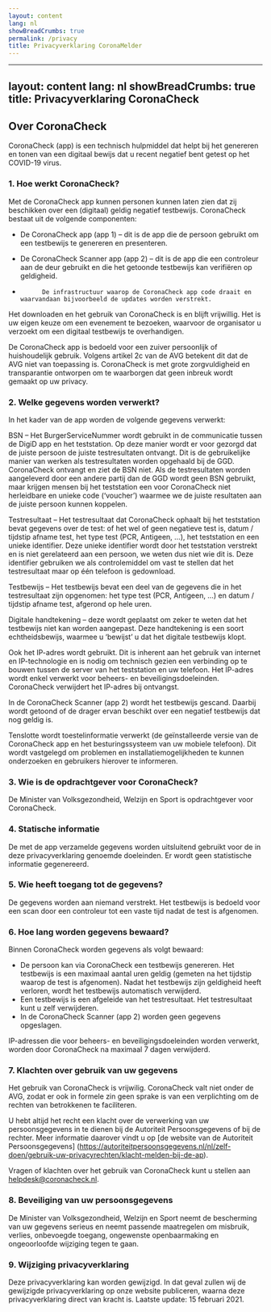 ```yaml
---
layout: content
lang: nl
showBreadCrumbs: true
permalink: /privacy
title: Privacyverklaring CoronaMelder
---
```

---
layout: content
lang: nl
showBreadCrumbs: true
title: Privacyverklaring CoronaCheck
---
## Over CoronaCheck

CoronaCheck (app) is een technisch hulpmiddel dat helpt bij het genereren en tonen van een digitaal bewijs dat u recent negatief bent getest op het COVID-19 virus.

### 1. Hoe werkt CoronaCheck?

Met de CoronaCheck app kunnen personen kunnen laten zien dat zij beschikken over een (digitaal) geldig negatief testbewijs. CoronaCheck bestaat uit de volgende componenten:

- De CoronaCheck app (app 1) – dit is de app die de persoon gebruikt om een testbewijs te genereren en presenteren.
- De CoronaCheck Scanner app (app 2) – dit is de app die een controleur aan de deur gebruikt en die het getoonde testbewijs kan verifiëren op geldigheid.

-           De infrastructuur waarop de CoronaCheck app code draait en waarvandaan bijvoorbeeld de updates worden verstrekt.

Het downloaden en het gebruik van CoronaCheck is en blijft vrijwillig. Het is uw eigen keuze om een evenement te bezoeken, waarvoor de organisator u verzoekt om een digitaal testbewijs te overhandigen.

De CoronaCheck app is bedoeld voor een zuiver persoonlijk of huishoudelijk gebruik. Volgens artikel 2c van de AVG betekent dit dat de AVG niet van toepassing is. CoronaCheck is met grote zorgvuldigheid en transparantie ontworpen om te waarborgen dat geen inbreuk wordt gemaakt op uw privacy.

### 2. Welke gegevens worden verwerkt? 

In het kader van de app worden de volgende gegevens verwerkt:

BSN – Het BurgerServiceNummer wordt gebruikt in de communicatie tussen de DigiD app en het teststation. Op deze manier wordt er voor gezorgd dat de juiste persoon de juiste testresultaten ontvangt. Dit is de gebruikelijke manier van werken als testresultaten worden opgehaald bij de GGD. CoronaCheck ontvangt en ziet de BSN niet. Als de testresultaten worden aangeleverd door een andere partij dan de GGD wordt geen BSN gebruikt, maar krijgen mensen bij het teststation een voor CoronaCheck niet herleidbare en unieke code (‘voucher’) waarmee we de juiste resultaten aan de juiste persoon kunnen koppelen.

Testresultaat – Het testresultaat dat CoronaCheck ophaalt bij het teststation bevat gegevens over de test: of het wel of geen negatieve test is, datum / tijdstip afname test, het type test (PCR, Antigeen, …), het teststation en een unieke identifier. Deze unieke identifier wordt door het teststation verstrekt en is niet gerelateerd aan een persoon, we weten dus niet wie dit is. Deze identifier gebruiken we als controlemiddel om vast te stellen dat het testresultaat maar op één telefoon is gedownload.

Testbewijs – Het testbewijs bevat een deel van de gegevens die in het testresultaat zijn opgenomen: het type test (PCR, Antigeen, …) en datum / tijdstip afname test, afgerond op hele uren.

Digitale handtekening – deze wordt geplaatst om zeker te weten dat het testbewijs niet kan worden aangepast. Deze handtekening is een soort echtheidsbewijs, waarmee u ‘bewijst’ u dat het digitale testbewijs klopt.

Ook het IP-adres wordt gebruikt. Dit is inherent aan het gebruik van internet en IP-technologie en is nodig om technisch gezien een verbinding op te bouwen tussen de server van het teststation en uw telefoon. Het IP-adres wordt enkel verwerkt voor beheers- en beveiligingsdoeleinden. CoronaCheck verwijdert het IP-adres bij ontvangst.

In de CoronaCheck Scanner (app 2) wordt het testbewijs gescand. Daarbij wordt getoond of de drager ervan beschikt over een negatief testbewijs dat nog geldig is. 

Tenslotte wordt toestelinformatie verwerkt (de geïnstalleerde versie van de CoronaCheck app en het besturingssysteem van uw mobiele telefoon). Dit wordt vastgelegd om problemen en installatiemogelijkheden te kunnen onderzoeken en gebruikers hierover te informeren.

### 3. Wie is de opdrachtgever voor CoronaCheck?

De Minister van Volksgezondheid, Welzijn en Sport is opdrachtgever voor CoronaCheck.

### 4. Statische informatie

De met de app verzamelde gegevens worden uitsluitend gebruikt voor de in deze privacyverklaring genoemde doeleinden. Er wordt geen statistische informatie gegenereerd.

### 5. Wie heeft toegang tot de gegevens?

De gegevens worden aan niemand verstrekt. Het testbewijs is bedoeld voor een scan door een controleur tot een vaste tijd nadat de test is afgenomen.

### 6. Hoe lang worden gegevens bewaard?

Binnen CoronaCheck worden gegevens als volgt bewaard:

- De persoon kan via CoronaCheck een testbewijs genereren. Het testbewijs is een maximaal aantal uren geldig (gemeten na het tijdstip waarop de test is afgenomen). Nadat het testbewijs zijn geldigheid heeft verloren, wordt het testbewijs automatisch verwijderd.
- Een testbewijs is een afgeleide van het testresultaat. Het testresultaat kunt u zelf verwijderen.
- In de CoronaCheck Scanner (app 2) worden geen gegevens opgeslagen.

IP-adressen die voor beheers- en beveiligingsdoeleinden worden verwerkt, worden door CoronaCheck na maximaal 7 dagen verwijderd.

### 7. Klachten over gebruik van uw gegevens

Het gebruik van CoronaCheck is vrijwilig. CoronaCheck valt niet onder de AVG, zodat er ook in formele zin geen sprake is van een verplichting om de rechten van betrokkenen te faciliteren.

U hebt altijd het recht een klacht over de verwerking van uw persoonsgegevens in te dienen bij de Autoriteit Persoonsgegevens of bij de rechter. Meer informatie daarover vindt u op [de website van de Autoriteit Persoonsgegevens] (https://autoriteitpersoonsgegevens.nl/nl/zelf-doen/gebruik-uw-privacyrechten/klacht-melden-bij-de-ap). 

Vragen of klachten over het gebruik van CoronaCheck kunt u stellen aan [helpdesk@coronacheck.nl](mailto:helpdesk@coronacheck.nl). 

### 8. Beveiliging van uw persoonsgegevens

De Minister van Volksgezondheid, Welzijn en Sport neemt de bescherming van uw gegevens serieus en neemt passende maatregelen om misbruik, verlies, onbevoegde toegang, ongewenste openbaarmaking en ongeoorloofde wijziging tegen te gaan.

### 9. Wijziging privacyverklaring

Deze privacyverklaring kan worden gewijzigd. In dat geval zullen wij de gewijzigde privacyverklaring op onze  website publiceren, waarna deze privacyverklaring direct van kracht is. Laatste update: 15 februari 2021.

